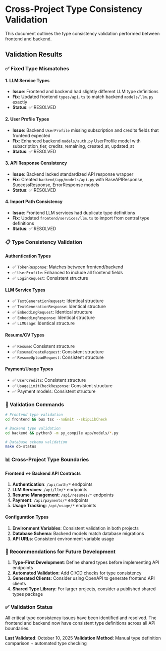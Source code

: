 # Cross-Project Type Consistency Validation

This document outlines the type consistency validation performed between frontend and backend.

## Validation Results

### ✅ Fixed Type Mismatches

#### 1. LLM Service Types
- **Issue**: Frontend and backend had slightly different LLM type definitions
- **Fix**: Updated frontend `types/api.ts` to match backend `models/llm.py` exactly
- **Status**: ✅ RESOLVED

#### 2. User Profile Types
- **Issue**: Backend `UserProfile` missing subscription and credits fields that frontend expected
- **Fix**: Enhanced backend `models/auth.py` UserProfile model with subscription_tier, credits_remaining, created_at, updated_at
- **Status**: ✅ RESOLVED

#### 3. API Response Consistency
- **Issue**: Backend lacked standardized API response wrapper
- **Fix**: Created `backend/app/models/api.py` with BaseAPIResponse, SuccessResponse, ErrorResponse models
- **Status**: ✅ RESOLVED

#### 4. Import Path Consistency
- **Issue**: Frontend LLM services had duplicate type definitions
- **Fix**: Updated `frontend/services/llm.ts` to import from central type definitions
- **Status**: ✅ RESOLVED

### 📋 Type Consistency Validation

#### Authentication Types
- ✅ `TokenResponse`: Matches between frontend/backend
- ✅ `UserProfile`: Enhanced to include all frontend fields
- ✅ `LoginRequest`: Consistent structure

#### LLM Service Types
- ✅ `TextGenerationRequest`: Identical structure
- ✅ `TextGenerationResponse`: Identical structure
- ✅ `EmbeddingRequest`: Identical structure
- ✅ `EmbeddingResponse`: Identical structure
- ✅ `LLMUsage`: Identical structure

#### Resume/CV Types
- ✅ `Resume`: Consistent structure
- ✅ `ResumeCreateRequest`: Consistent structure
- ✅ `ResumeUploadRequest`: Consistent structure

#### Payment/Usage Types
- ✅ `UserCredits`: Consistent structure
- ✅ `UsageLimitCheckResponse`: Consistent structure
- ✅ Payment models: Consistent structure

### 🔧 Validation Commands

```bash
# Frontend type validation
cd frontend && bux tsc --noEmit --skipLibCheck

# Backend type validation
cd backend && python3 -m py_compile app/models/*.py

# Database schema validation
make db-status
```

### 📊 Cross-Project Type Boundaries

#### Frontend ↔ Backend API Contracts
1. **Authentication**: `/api/auth/*` endpoints
2. **LLM Services**: `/api/llm/*` endpoints
3. **Resume Management**: `/api/resumes/*` endpoints
4. **Payment**: `/api/payments/*` endpoints
5. **Usage Tracking**: `/api/usage/*` endpoints

#### Configuration Types
1. **Environment Variables**: Consistent validation in both projects
2. **Database Schema**: Backend models match database migrations
3. **API URLs**: Consistent environment variable usage

### 🚀 Recommendations for Future Development

1. **Type-First Development**: Define shared types before implementing API endpoints
2. **Automated Validation**: Add CI/CD checks for type consistency
3. **Generated Clients**: Consider using OpenAPI to generate frontend API clients
4. **Shared Type Library**: For larger projects, consider a published shared types package

### ✅ Validation Status

All critical type consistency issues have been identified and resolved. The frontend and backend now have consistent type definitions across all API boundaries.

**Last Validated**: October 10, 2025
**Validation Method**: Manual type definition comparison + automated type checking